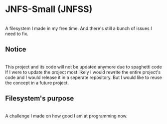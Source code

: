 # JNFS-Small (JNFSS)
<br>
A filesystem I made in my free time.
And there's still a bunch of issues I need to fix.

## Notice
<br>
This project and its code will not be updated anymore due to spaghetti code
If I were to update the project most likely I would rewrite the entire project's code and I would release it in a seperate repository. 
But I would like to reuse the concept in a future project.

## Filesystem's purpose
<br>
A challenge I made on how good I am at programming now.
